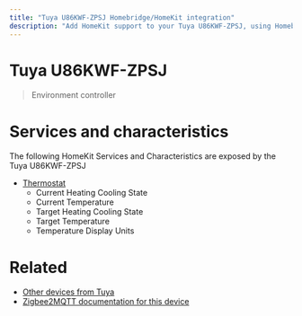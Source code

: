 ```yaml
---
title: "Tuya U86KWF-ZPSJ Homebridge/HomeKit integration"
description: "Add HomeKit support to your Tuya U86KWF-ZPSJ, using Homebridge, Zigbee2MQTT and homebridge-z2m."
---
```

<!---
This file has been GENERATED using src/docgen/docgen.ts
DO NOT EDIT THIS FILE MANUALLY!
-->
# Tuya U86KWF-ZPSJ
> Environment controller


# Services and characteristics
The following HomeKit Services and Characteristics are exposed by
the Tuya U86KWF-ZPSJ

* [Thermostat](../../climate.md)
  * Current Heating Cooling State
  * Current Temperature
  * Target Heating Cooling State
  * Target Temperature
  * Temperature Display Units


# Related
* [Other devices from Tuya](../index.md#tuya)
* [Zigbee2MQTT documentation for this device](https://www.zigbee2mqtt.io/devices/U86KWF-ZPSJ.html)